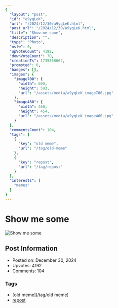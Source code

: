 ```yaml
---
{
  "layout": "post",
  "id": "a9yqLeK",
  "url": "/2024/12/30/a9yqLeK.html",
  "post_url": "/2024/12/30/a9yqLeK.html",
  "title": "Show me some",
  "description": "",
  "type": "Photo",
  "nsfw": 0,
  "upVoteCount": 4192,
  "downVoteCount": 70,
  "creationTs": 1735568662,
  "promoted": 0,
  "badges": [],
  "images": {
    "image700": {
      "width": 600,
      "height": 593,
      "url": "/assets/media/a9yqLeK_image700.jpg"
    },
    "image460": {
      "width": 460,
      "height": 454,
      "url": "/assets/media/a9yqLeK_image460.jpg"
    }
  },
  "commentsCount": 104,
  "tags": [
    {
      "key": "old meme",
      "url": "/tag/old-meme"
    },
    {
      "key": "repost",
      "url": "/tag/repost"
    }
  ],
  "interests": [
    "memes"
  ]
}
---
```


# Show me some

![Show me some](/assets/media/a9yqLeK_image700.jpg)

## Post Information

- Posted on: December 30, 2024
- Upvotes: 4192
- Comments: 104

### Tags

- [old meme](/tag/old meme)
- [repost](/tag/repost)
